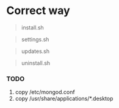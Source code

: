 # Correct way

> install.sh

> settings.sh

> updates.sh

> uninstall.sh

### TODO

1. copy /etc/mongod.conf
1. copy /usr/share/applications/\*.desktop
